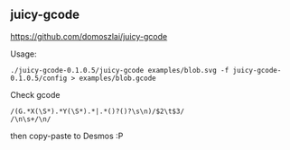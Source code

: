 ## juicy-gcode
https://github.com/domoszlai/juicy-gcode


Usage:

```
./juicy-gcode-0.1.0.5/juicy-gcode examples/blob.svg -f juicy-gcode-0.1.0.5/config > examples/blob.gcode
```

Check gcode
```
/(G.*X(\S*).*Y(\S*).*|.*()?()?\s\n)/$2\t$3/
/\n\s+/\n/
```
then copy-paste to Desmos :P
